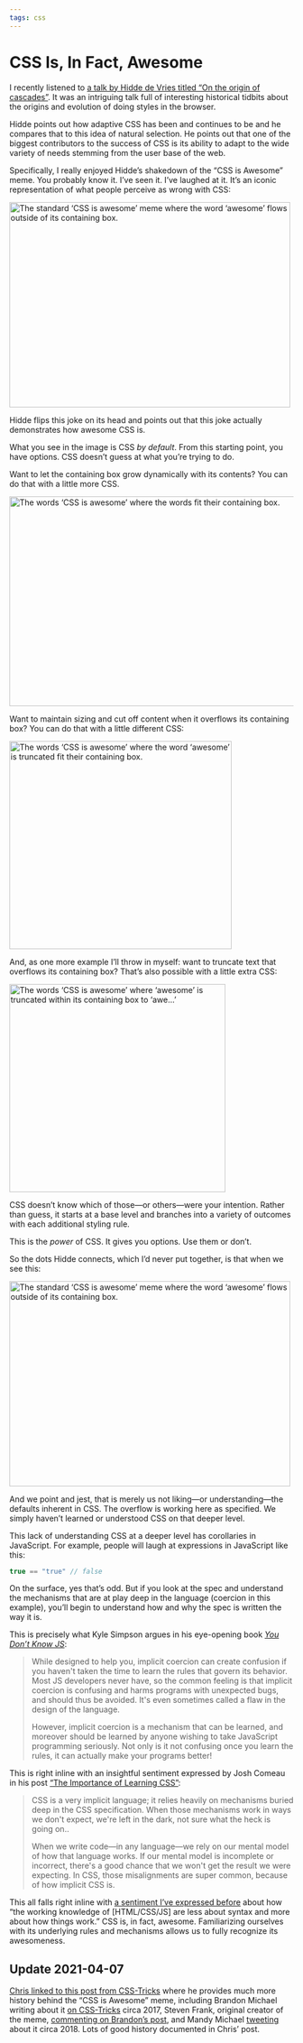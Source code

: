 ```yaml
---
tags: css
---
```


# CSS Is, In Fact, Awesome

I recently listened to [a talk by Hidde de Vries titled “On the origin of cascades”](https://talks.hiddedevries.nl/2gDDUr). It was an intriguing talk full of interesting historical tidbits about the origins and evolution of doing styles in the browser. 

Hidde points out how adaptive CSS has been and continues to be and he compares that to this idea of natural selection. He points out that one of the biggest contributors to the success of CSS is its ability to adapt to the wide variety of needs stemming from the user base of the web.

Specifically, I really enjoyed Hidde’s shakedown of the “CSS is Awesome” meme. You probably know it. I’ve seen it. I’ve laughed at it. It’s an iconic representation of what people perceive as  wrong with CSS:

<img src="https://cdn.jim-nielsen.com/blog/2021/css-is-awesome-default.png" width="498" height="364" alt="The standard ‘CSS is awesome’ meme where the word ‘awesome’ flows outside of its containing box." />

Hidde flips this joke on its head and points out that this joke actually demonstrates how awesome CSS is.

What you see in the image is CSS _by default_. From this starting point, you have options. CSS doesn’t guess at what you’re trying to do.

Want to let the containing box grow dynamically with its contents? You can do that with a little more CSS.

<img src="https://cdn.jim-nielsen.com/blog/2021/css-is-awesome-in-box.png" width="544" height="372" alt="The words ‘CSS is awesome’ where the words fit their containing box." />

Want to maintain sizing and cut off content when it overflows its containing box? You can do that with a little different CSS:

<img src="https://cdn.jim-nielsen.com/blog/2021/css-is-awesome-cut-off.png" width="394" height="369" alt="The words ‘CSS is awesome’ where the word ‘awesome’ is truncated  fit their containing box." />

And, as one more example I’ll throw in myself: want to truncate text that overflows its containing box? That’s also possible with a little extra CSS:

<img src="https://cdn.jim-nielsen.com/blog/2021/css-is-awesome-truncated.png" width="383" height="369" alt="The words ‘CSS is awesome’ where ‘awesome’ is truncated within its containing box to ‘awe...’" />

CSS doesn’t know which of those—or others—were your intention. Rather than guess, it starts at a base level and branches into a variety of  outcomes with each additional styling rule.

This is the _power_ of CSS. It gives you options. Use them or don’t.

So the dots Hidde connects, which I’d never put together, is that when we see this:

<img src="https://cdn.jim-nielsen.com/blog/2021/css-is-awesome-default.png" width="498" height="364" alt="The standard ‘CSS is awesome’ meme where the word ‘awesome’ flows outside of its containing box." />

And we point and jest, that is merely us not liking—or understanding—the defaults inherent in CSS. The overflow is working here as specified. We simply haven’t learned or understood CSS on that deeper level.

This lack of understanding CSS at a deeper level has corollaries in JavaScript. For example, people will laugh at expressions in JavaScript like this:

```js
true == "true" // false
```

On the surface, yes that’s odd. But if you look at the spec and understand the mechanisms that are at play deep in the language (coercion in this example), you’ll begin to understand how and why the spec is written the way it is.

This is precisely what Kyle Simpson argues in his eye-opening book [_You Don’t Know JS_](https://github.com/getify/You-Dont-Know-JS/blob/1st-ed/up%20%26%20going/ch1.md):

> While designed to help you, implicit coercion can create confusion if you haven't taken the time to learn the rules that govern its behavior. Most JS developers never have, so the common feeling is that implicit coercion is confusing and harms programs with unexpected bugs, and should thus be avoided. It's even sometimes called a flaw in the design of the language.
> 
> However, implicit coercion is a mechanism that can be learned, and moreover should be learned by anyone wishing to take JavaScript programming seriously. Not only is it not confusing once you learn the rules, it can actually make your programs better!

This is right inline with an insightful sentiment expressed by Josh Comeau in his post [“The Importance of Learning CSS”](https://www.joshwcomeau.com/css/the-importance-of-learning-css/):

> CSS is a very implicit language; it relies heavily on mechanisms buried deep in the CSS specification. When those mechanisms work in ways we don't expect, we're left in the dark, not sure what the heck is going on..
>
> When we write code—in any language—we rely on our mental model of how that language works. If our mental model is incomplete or incorrect, there's a good chance that we won't get the result we were expecting. In CSS, those misalignments are super common, because of how implicit CSS is.

This all falls right inline with [a sentiment I’ve expressed before](/2020/web-technologies-and-syntax/) about how “the working knowledge of [HTML/CSS/JS] are less about syntax and more about how things work.” CSS is, in fact, awesome. Familiarizing ourselves with its underlying rules and mechanisms allows us to fully recognize its awesomeness.

## Update 2021-04-07

[Chris linked to this post from CSS-Tricks](https://css-tricks.com/css-is-in-fact-awesome/) where he provides much more history behind the “CSS is Awesome” meme, including Brandon Michael writing about it [on CSS-Tricks](https://css-tricks.com/css-is-awesome/) circa 2017, Steven Frank, original creator of the meme, [commenting on Brandon’s post](https://css-tricks.com/css-is-awesome/#comment-1609829), and Mandy Michael [tweeting](https://twitter.com/Mandy_Kerr/status/985351593972252672) about it circa 2018. Lots of good history documented in Chris’ post.

